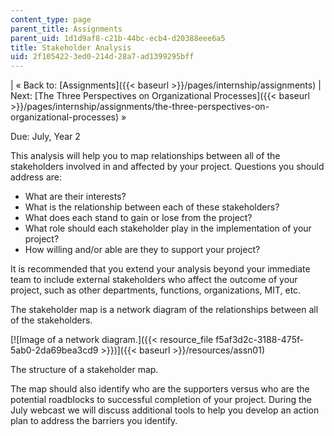 ```yaml
---
content_type: page
parent_title: Assignments
parent_uid: 1d1d9af8-c21b-44bc-ecb4-d20388eee6a5
title: Stakeholder Analysis
uid: 2f105422-3ed0-214d-28a7-ad1399295bff
---
```


| « Back to: [Assignments]({{< baseurl >}}/pages/internship/assignments) | Next: [The Three Perspectives on Organizational Processes]({{< baseurl >}}/pages/internship/assignments/the-three-perspectives-on-organizational-processes) » 

Due: July, Year 2

This analysis will help you to map relationships between all of the stakeholders involved in and affected by your project. Questions you should address are:

*   What are their interests?
*   What is the relationship between each of these stakeholders?
*   What does each stand to gain or lose from the project?
*   What role should each stakeholder play in the implementation of your project?
*   How willing and/or able are they to support your project?

It is recommended that you extend your analysis beyond your immediate team to include external stakeholders who affect the outcome of your project, such as other departments, functions, organizations, MIT, etc.

The stakeholder map is a network diagram of the relationships between all of the stakeholders.

[![Image of a network diagram.]({{< resource_file f5af3d2c-3188-475f-5ab0-2da69bea3cd9 >}})]({{< baseurl >}}/resources/assn01)

The structure of a stakeholder map.

The map should also identify who are the supporters versus who are the potential roadblocks to successful completion of your project. During the July webcast we will discuss additional tools to help you develop an action plan to address the barriers you identify.